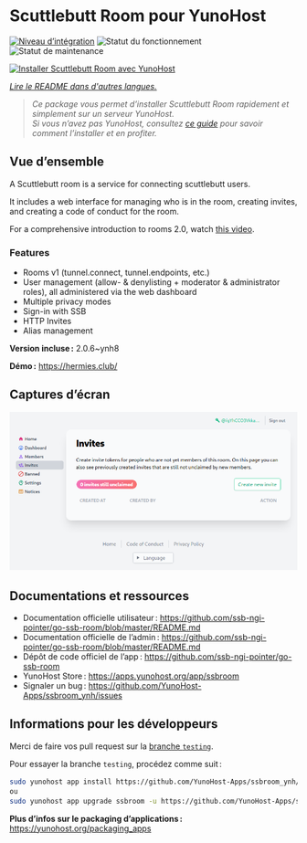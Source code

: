 <!--
Nota bene : ce README est automatiquement généré par <https://github.com/YunoHost/apps/tree/master/tools/readme_generator>
Il NE doit PAS être modifié à la main.
-->

# Scuttlebutt Room pour YunoHost

[![Niveau d’intégration](https://dash.yunohost.org/integration/ssbroom.svg)](https://dash.yunohost.org/appci/app/ssbroom) ![Statut du fonctionnement](https://ci-apps.yunohost.org/ci/badges/ssbroom.status.svg) ![Statut de maintenance](https://ci-apps.yunohost.org/ci/badges/ssbroom.maintain.svg)

[![Installer Scuttlebutt Room avec YunoHost](https://install-app.yunohost.org/install-with-yunohost.svg)](https://install-app.yunohost.org/?app=ssbroom)

*[Lire le README dans d'autres langues.](./ALL_README.md)*

> *Ce package vous permet d’installer Scuttlebutt Room rapidement et simplement sur un serveur YunoHost.*  
> *Si vous n’avez pas YunoHost, consultez [ce guide](https://yunohost.org/install) pour savoir comment l’installer et en profiter.*

## Vue d’ensemble

A Scuttlebutt room is a service for connecting scuttlebutt users.

It includes a web interface for managing who is in the room, creating invites, and creating a code of conduct for the room.

For a comprehensive introduction to rooms 2.0, watch [this video](https://www.youtube.com/watch?v=W5p0y_MWwDE).

### Features

- Rooms v1 (tunnel.connect, tunnel.endpoints, etc.)
- User management (allow- & denylisting + moderator & administrator roles), all administered via the web dashboard
- Multiple privacy modes
- Sign-in with SSB
- HTTP Invites
- Alias management

**Version incluse :** 2.0.6~ynh8

**Démo :** <https://hermies.club/>

## Captures d’écran

![Capture d’écran de Scuttlebutt Room](./doc/screenshots/screenshot.png)

## Documentations et ressources

- Documentation officielle utilisateur : <https://github.com/ssb-ngi-pointer/go-ssb-room/blob/master/README.md>
- Documentation officielle de l’admin : <https://github.com/ssb-ngi-pointer/go-ssb-room/blob/master/README.md>
- Dépôt de code officiel de l’app : <https://github.com/ssb-ngi-pointer/go-ssb-room>
- YunoHost Store : <https://apps.yunohost.org/app/ssbroom>
- Signaler un bug : <https://github.com/YunoHost-Apps/ssbroom_ynh/issues>

## Informations pour les développeurs

Merci de faire vos pull request sur la [branche `testing`](https://github.com/YunoHost-Apps/ssbroom_ynh/tree/testing).

Pour essayer la branche `testing`, procédez comme suit :

```bash
sudo yunohost app install https://github.com/YunoHost-Apps/ssbroom_ynh/tree/testing --debug
ou
sudo yunohost app upgrade ssbroom -u https://github.com/YunoHost-Apps/ssbroom_ynh/tree/testing --debug
```

**Plus d’infos sur le packaging d’applications :** <https://yunohost.org/packaging_apps>
